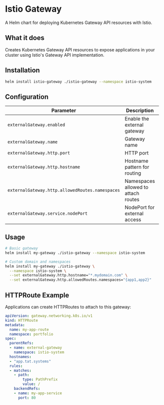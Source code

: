 # Istio Gateway

A Helm chart for deploying Kubernetes Gateway API resources with Istio.

## What it does

Creates Kubernetes Gateway API resources to expose applications in your cluster using Istio's Gateway API implementation.

## Installation

```bash
helm install istio-gateway ./istio-gateway --namespace istio-system
```

## Configuration

| Parameter | Description | Default |
|-----------|-------------|---------|
| `externalGateway.enabled` | Enable the external gateway | `true` |
| `externalGateway.name` | Gateway name | `external-gateway` |
| `externalGateway.http.port` | HTTP port | `80` |
| `externalGateway.http.hostname` | Hostname pattern for routing | `*.tat.systems` |
| `externalGateway.http.allowedRoutes.namespaces` | Namespaces allowed to attach routes | `[portfolio]` |
| `externalGateway.service.nodePort` | NodePort for external access | `30080` |

## Usage

```bash
# Basic gateway
helm install my-gateway ./istio-gateway --namespace istio-system

# Custom domain and namespaces
helm install my-gateway ./istio-gateway \
  --namespace istio-system \
  --set externalGateway.http.hostname="*.mydomain.com" \
  --set externalGateway.http.allowedRoutes.namespaces="{app1,app2}"
```

## HTTPRoute Example

Applications can create HTTPRoutes to attach to this gateway:

```yaml
apiVersion: gateway.networking.k8s.io/v1
kind: HTTPRoute
metadata:
  name: my-app-route
  namespace: portfolio
spec:
  parentRefs:
  - name: external-gateway
    namespace: istio-system
  hostnames:
  - "app.tat.systems"
  rules:
  - matches:
    - path:
        type: PathPrefix
        value: /
    backendRefs:
    - name: my-app-service
      port: 80
```